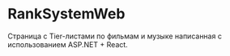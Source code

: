 # RankSystemWeb
Страница с Tier-листами по фильмам и музыке написанная с использованием ASP.NET + React.
